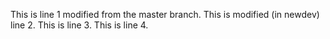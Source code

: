 This is line 1 modified from the master branch.
This is modified (in newdev) line 2.
This is line 3.
This is line 4.

